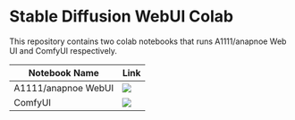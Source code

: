 # Stable Diffusion WebUI Colab

This repository contains two colab notebooks that runs A1111/anapnoe Web UI and ComfyUI respectively.

| Notebook Name | Link |
| ---- | ---- |
| A1111/anapnoe WebUI | [![](https://img.shields.io/static/v1?message=Open%20in%20Colab&logo=googlecolab&labelColor=5c5c5c&color=0f80c1&label=%20&style=flat)](https://colab.research.google.com/github/Khronophobia/stable-diffusion-Colab/blob/main/a1111-webui-colab.ipynb) |
| ComfyUI | [![](https://img.shields.io/static/v1?message=Open%20in%20Colab&logo=googlecolab&labelColor=5c5c5c&color=0f80c1&label=%20&style=fla)](https://colab.research.google.com/github/Khronophobia/stable-diffusion-Colab/blob/main/comfyui_colab.ipynb) |
